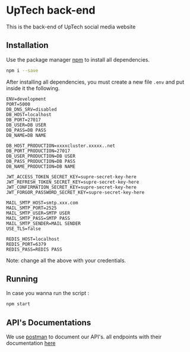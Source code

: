 # UpTech back-end

This is the back-end of UpTech social media website

## Installation

Use the package manager [npm](https://www.npmjs.com/) to install all dependencies.

```bash
npm i --save
```

After installing all dependencies, you must create a new file `.env` and put inside it the following.

```
ENV=development
PORT=5000
DB_DNS_SRV=disabled
DB_HOST=localhost
DB_PORT=27017
DB_USER=DB USER
DB_PASS=DB PASS
DB_NAME=DB NAME

DB_HOST_PRODUCTION=xxxxcluster.xxxxx..net
DB_PORT_PRODUCTION=27017
DB_USER_PRODUCTION=DB USER
DB_PASS_PRODUCTION=DB PASS
DB_NAME_PRODUCTION=DB NAME

JWT_ACCESS_TOKEN_SECRET_KEY=supre-secret-key-here
JWT_REFRESH_TOKEN_SECRET_KEY=supre-secret-key-here
JWT_CONFIRMATION_SECRET_KEY=supre-secret-key-here
JWT_FORGOR_PASSWORD_SECRET_KEY=supre-secret-key-here

MAIL_SMTP_HOST=smtp.xxx.com
MAIL_SMTP_PORT=2525
MAIL_SMTP_USER=SMTP USER
MAIL_SMTP_PASS=SMTP PASS
MAIL_SMTP_SENDER=MAIL SENDER
USE_TLS=false

REDIS_HOST=localhost
REDIS_PORT=6379
REDIS_PASS=REDIS PASS
```

Note: change all the above with your credentials.

## Running

In case you wanna run the script :

```sh
npm start
```

## API's Documentations

We use [postman](https://www.postman.com/) to document our API's. all endpoints with their documentation [here](https://documenter.getpostman.com/view/11044396/TVzRFxms)
